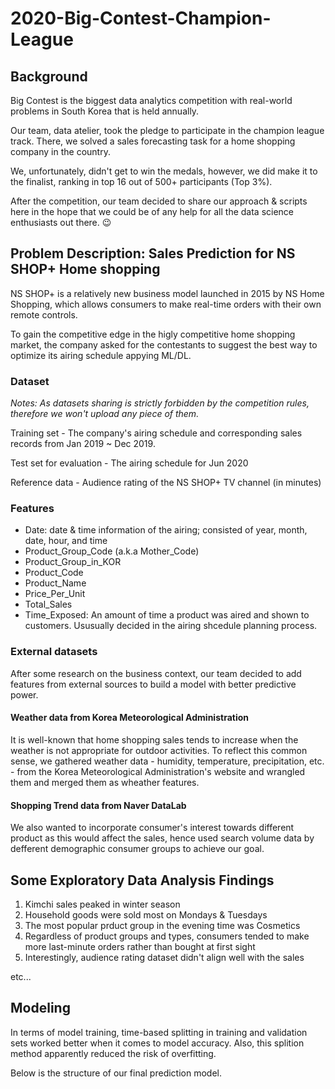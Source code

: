# 2020-Big-Contest-Champion-League

## Background

Big Contest is the biggest data analytics competition with real-world problems in South Korea that is held annually.

Our team, data atelier, took the pledge to participate in the champion league track. There, we solved a sales forecasting task for a home shopping company in the country. 

We, unfortunately, didn't get to win the medals, however, we did make it to the finalist, ranking in top 16 out of 500+ participants (Top 3%).

After the competition, our team decided to share our approach & scripts here in the hope that we could be of any help for all the data science enthusiasts out there. 😉



## Problem Description: Sales Prediction for NS SHOP+ Home shopping

NS SHOP+ is a relatively new business model launched in 2015 by NS Home Shopping, which allows consumers to make real-time orders with their own remote controls.

To gain the competitive edge in the higly competitive home shopping market, the company asked for the contestants to suggest the best way to optimize its airing schedule appying ML/DL. 

### Dataset
*Notes: As datasets sharing is strictly forbidden by the competition rules, therefore we won't upload any piece of them.*

Training set - The company's airing schedule and corresponding sales records from Jan 2019 ~ Dec 2019.

Test set for evaluation - The airing schedule for Jun 2020 

Reference data - Audience rating of the NS SHOP+ TV channel (in minutes)

### Features

- Date: date & time information of the airing; consisted of year, month, date, hour, and time
- Product_Group_Code (a.k.a Mother_Code)
- Product_Group_in_KOR
- Product_Code
- Product_Name
- Price_Per_Unit
- Total_Sales
- Time_Exposed: An amount of time a product was aired and shown to customers. Ususually decided in the airing shcedule planning process.

### External datasets
After some research on the business context, our team decided to add features from external sources to build a model with better predictive power.

#### Weather data from Korea Meteorological Administration

It is well-known that home shopping sales tends to increase when the weather is not appropriate for outdoor activities. 
To reflect this common sense, we gathered weather data - humidity, temperature, precipitation, etc. - from the Korea Meteorological Administration's website and wrangled them and merged them as wheather features.

#### Shopping Trend data from Naver DataLab

We also wanted to incorporate consumer's interest towards different product as this would affect the sales, hence used search volume data by defferent demographic consumer groups to achieve our goal. 



## Some Exploratory Data Analysis Findings
1. Kimchi sales peaked in winter season
2. Household goods were sold most on Mondays & Tuesdays
3. The most popular prduct group in the evening time was Cosmetics
4. Regardless of product groups and types, consumers tended to make more last-minute orders rather than bought at first sight
5. Interestingly, audience rating dataset didn't align well with the sales 

etc...
    
    
## Modeling

In terms of model training, time-based splitting in training and validation sets worked better when it comes to model accuracy. Also, this splition method apparently reduced the risk of overfitting. 

Below is the structure of our final prediction model.


